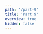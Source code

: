 ```yaml
---
path: '/part-9'
title: 'Part 9'
overview: true
hidden: false
---
```


<pages-in-this-section></pages-in-this-section>

<exercises-in-this-section></exercises-in-this-section>
